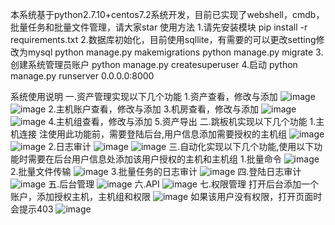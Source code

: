 本系统基于python2.7.10+centos7.2系统开发，目前已实现了webshell，cmdb，批量任务和批量文件管理，请大家star
使用方法
1.请先安装模块
pip install -r requirements.txt
2.数据库初始化，目前使用sqllite，有需要的可以更改setting修改为mysql
python manage.py  makemigrations
python manage.py migrate
3.创建系统管理员账户
python manage.py createsuperuser
4.启动
python manage.py  runserver 0.0.0.0:8000

系统使用说明
一.资产管理实现以下几个功能
1.资产查看，修改与添加
![image](https://github.com/cc0411/devops/tree/master/snapshot/资产查看.png)
![image](https://github.com/cc0411/devops/tree/master/snapshot/资产添加.png)
2.主机账户查看，修改与添加
3.机房查看，修改与添加
![image](https://github.com/cc0411/devops/tree/master/snapshot/机房查看.png)
![image](https://github.com/cc0411/devops/tree/master/snapshot/机房添加.png)
4.主机组查看，修改与添加
5.资产导出
二.跳板机实现以下几个功能
1.主机连接
注使用此功能前，需要登陆后台,用户信息添加需要授权的主机组
![image](https://github.com/cc0411/devops/tree/master/snapshot/终端连接1.png)
![image](https://github.com/cc0411/devops/tree/master/snapshot/终端连接2.png)
2.日志审计
![image](https://github.com/cc0411/devops/tree/master/snapshot/终端审计.png)
![image](https://github.com/cc0411/devops/tree/master/snapshot/日志审计2.png)
三.自动化实现以下几个功能,使用以下功能时需要在后台用户信息处添加该用户授权的主机和主机组
1.批量命令
![image](https://github.com/cc0411/devops/tree/master/snapshot/批量命令.png)
2.批量文件传输
![image](https://github.com/cc0411/devops/tree/master/snapshot/批量文件传输.png)
3.批量任务的日志审计
![image](https://github.com/cc0411/devops/tree/master/snapshot/批量任务审计.png)
四.登陆日志审计
![image](https://github.com/cc0411/devops/tree/master/snapshot/登陆审计.png)
五.后台管理
![image](https://github.com/cc0411/devops/tree/master/snapshot/后台管理.png)
六.API
![image](https://github.com/cc0411/devops/tree/master/snapshot/api.png)
七.权限管理
打开后台添加一个账户，添加授权主机，主机组和权限
![image](https://github.com/cc0411/devops/tree/master/snapshot/权限审计.png)
如果该用户没有权限，打开页面时会提示403
![image](https://github.com/cc0411/devops/tree/master/snapshot/权限审计2.png)
